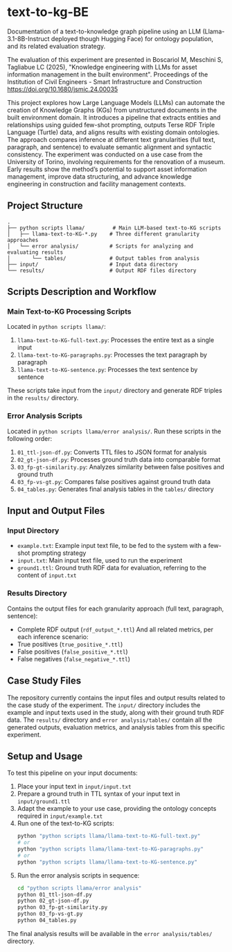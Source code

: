 # text-to-kg-BE
Documentation of a text-to-knowledge graph pipeline using an LLM (Llama-3.1-8B-Instruct deployed though Hugging Face) for ontology population, and its related evaluation strategy.

The evaluation of this experiment are presented in Boscariol M, Meschini S, Tagliabue LC (2025), "Knowledge engineering with LLMs for asset information management in the built environment". Proceedings of the Institution of Civil Engineers - Smart Infrastructure and Construction https://doi.org/10.1680/jsmic.24.00035

This project explores how Large Language Models (LLMs) can automate the creation of Knowledge Graphs (KGs) from unstructured documents in the built environment domain. It introduces a pipeline that extracts entities and relationships using guided few-shot prompting, outputs Terse RDF Triple Language (Turtle) data, and aligns results with existing domain ontologies.
The approach compares inference at different text granularities (full text, paragraph, and sentence) to evaluate semantic alignment and syntactic consistency. 
The experiment was conducted on a use case from the University of Torino, involving requirements for the renovation of a museum.
Early results show the method’s potential to support asset information management, improve data structuring, and advance knowledge engineering in construction and facility management contexts.



## Project Structure

```
.
├── python scripts llama/         # Main LLM-based text-to-KG scripts
│   ├── llama-text-to-KG-*.py    # Three different granularity approaches
│   └── error analysis/          # Scripts for analyzing and evaluating results
│       └── tables/              # Output tables from analysis
├── input/                       # Input data directory
└── results/                     # Output RDF files directory
```

## Scripts Description and Workflow

### Main Text-to-KG Processing Scripts

Located in `python scripts llama/`:

1. `llama-text-to-KG-full-text.py`: Processes the entire text as a single input
2. `llama-text-to-KG-paragraphs.py`: Processes the text paragraph by paragraph
3. `llama-text-to-KG-sentence.py`: Processes the text sentence by sentence

These scripts take input from the `input/` directory and generate RDF triples in the `results/` directory.

### Error Analysis Scripts

Located in `python scripts llama/error analysis/`. Run these scripts in the following order:

1. `01_ttl-json-df.py`: Converts TTL files to JSON format for analysis
2. `02_gt-json-df.py`: Processes ground truth data into comparable format
3. `03_fp-gt-similarity.py`: Analyzes similarity between false positives and ground truth
4. `03_fp-vs-gt.py`: Compares false positives against ground truth data
5. `04_tables.py`: Generates final analysis tables in the `tables/` directory 

## Input and Output Files

### Input Directory
- `example.txt`: Example input text file, to be fed to the system with a few-shot prompting strategy
- `input.txt`: Main input text file, used to run the experiment
- `ground1.ttl`: Ground truth RDF data for evaluation, referring to the content of `input.txt`

### Results Directory
Contains the output files for each granularity approach (full text, paragraph, sentence):
- Complete RDF output (`rdf_output_*.ttl`)
And all related metrics, per each inference scenario:
- True positives (`true_positive_*.ttl`)
- False positives (`false_positive_*.ttl`)
- False negatives (`false_negative_*.ttl`)

## Case Study Files

The repository currently contains the input files and output results related to the case study of the experiment. The `input/` directory includes the example and input texts used in the study, along with their ground truth RDF data. The `results/` directory and `error analysis/tables/` contain all the generated outputs, evaluation metrics, and analysis tables from this specific experiment.

## Setup and Usage

To test this pipeline on your input documents:

1. Place your input text in `input/input.txt`
2. Prepare a ground truth in TTL syntax of your input text in `input/ground1.ttl`
3. Adapt the example to your use case, providing the ontology concepts required in `input/example.txt`
4. Run one of the text-to-KG scripts:
   ```bash
   python "python scripts llama/llama-text-to-KG-full-text.py"
   # or
   python "python scripts llama/llama-text-to-KG-paragraphs.py"
   # or
   python "python scripts llama/llama-text-to-KG-sentence.py"
   ```
5. Run the error analysis scripts in sequence:
   ```bash
   cd "python scripts llama/error analysis"
   python 01_ttl-json-df.py
   python 02_gt-json-df.py
   python 03_fp-gt-similarity.py
   python 03_fp-vs-gt.py
   python 04_tables.py
   ```

The final analysis results will be available in the `error analysis/tables/` directory.

